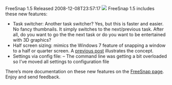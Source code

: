 FreeSnap 1.5 Released
2008-12-08T23:57:17
![](/cdn/images/blog/FridayLinks27_979B/tinytags_thumb.png) FreeSnap 1.5 includes these new features:

  * Task switcher: Another task switcher? Yes, but this is faster and easier. No fancy thumbnails. It simply switches to the next/previous task. After all, do you want to go the the next task or do you want to be entertained with 3D graphics?
  * Half screen sizing: mimics the Windows 7 feature of snapping a window to a half or quarter screen. A [previous post](/blog/post/2008/11/17/freesnap-1-5-beta-2) illustrates the concept. 
  * Settings via config file: – The command line was getting a bit overloaded so I’ve moved all settings to configuration file 

There’s more documentation on these new features on the [FreeSnap page](/freesnap). Enjoy and send feedback.
